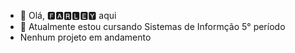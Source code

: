 - 👋 Olá, 🅵🅰🆁🅻🅴🆈 aqui
- 🌱 Atualmente estou cursando Sistemas de Informção 5° período
- Nenhum projeto em andamento


